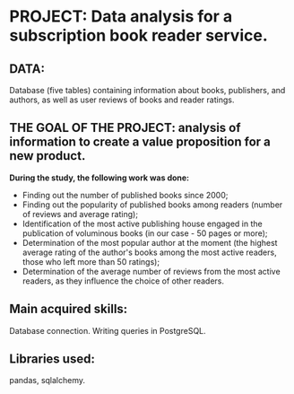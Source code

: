 # PROJECT: Data analysis for a subscription book reader service.

## DATA:
Database (five tables) containing information about books, publishers, and authors, as well as user reviews of books and reader ratings.

## THE GOAL OF THE PROJECT: analysis of information to create a value proposition for a new product.

**During the study, the following work was done:**

- Finding out the number of published books since 2000;
- Finding out the popularity of published books among readers (number of reviews and average rating);
- Identification of the most active publishing house engaged in the publication of voluminous books (in our case - 50 pages or more);
- Determination of the most popular author at the moment (the highest average rating of the author's books among the most active readers, those who left more than 50 ratings);
- Determination of the average number of reviews from the most active readers, as they influence the choice of other readers.

## Main acquired skills:
Database connection. Writing queries in PostgreSQL.

## Libraries used:
pandas, sqlalchemy.